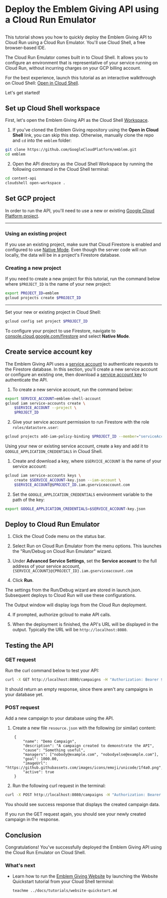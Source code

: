 # Deploy the Emblem Giving API using a Cloud Run Emulator
##
This tutorial shows you how to quickly deploy the Emblem Giving API to Cloud Run using a Cloud Run Emulator. You'll use Cloud Shell, a free browser-based IDE.

The Cloud Run Emulator comes built in to Cloud Shell. It allows you to configure an environment that is representative of your service running on Cloud Run, without incurring charges on your GCP billing account.

For the best experience, launch this tutorial as an interactive walkthrough on Cloud Shell: [Open in Cloud Shell](https://ssh.cloud.google.com/cloudshell/editor?cloudshell_git_repo=https://github.com/GoogleCloudPlatform/emblem&cloudshell_git_branch=main&cloudshell_tutorial=docs/tutorials/api-quickstart.md).

Let's get started!

## Set up Cloud Shell workspace
First, let's open the Emblem Giving API as the Cloud Shell [Workspace](https://cloud.google.com/shell/docs/workspaces).

1. If you've cloned the Emblem Giving repository using the **Open in Cloud Shell** link, you can skip this step. Otherwise, manually clone the repo and `cd` into the `emblem` folder:
```bash
git clone https://github.com/GoogleCloudPlatform/emblem.git
cd emblem
```

2. Open the API directory as the Cloud Shell Workspace by running the following command in the Cloud Shell <walkthrough-editor-spotlight spotlightId='menu-terminal'>terminal</walkthrough-editor-spotlight>:
```bash
cd content-api
cloudshell open-workspace .
```

## Set GCP project

In order to run the API, you'll need to use a new or existing [Google Cloud Platform project](https://cloud.google.com/resource-manager/docs/creating-managing-projects).

---

### Using an existing project
If you use an existing project, make sure that Cloud Firestore is enabled and configured to use [Native Mode](https://cloud.google.com/datastore/docs/firestore-or-datastore). Even though the server code will run locally, the data will be in a project's Firestore database.

### Creating a new project
If you need to create a new project for this tutorial, run the command below where `$PROJECT_ID` is the name of your new project:
```bash
export PROJECT_ID=emblem
gcloud projects create $PROJECT_ID
```
---
Set your new or existing project in Cloud Shell:
```bash
gcloud config set project $PROJECT_ID
```
To configure your project to use Firestore, navigate to [console.cloud.google.com/firestore](https://console.cloud.google.com/firestore) and select **Native Mode**.


## Create service account key

The Emblem Giving API uses a [service account](https://cloud.google.com/iam/docs/creating-managing-service-accounts) to authenticate requests to the Firestore database. In this section, you'll create a new service account or configure an existing one, then download a [service account key](https://cloud.google.com/iam/docs/creating-managing-service-account-keys) to authenticate the API. 

1. To create a new service account, run the command below:
```bash
export SERVICE_ACCOUNT=emblem-shell-account
gcloud iam service-accounts create \
    $SERVICE_ACCOUNT --project \
    $PROJECT_ID
```

2. Give your service account permission to run Firestore with the role `roles/datastore.user`:
```bash
gcloud projects add-iam-policy-binding $PROJECT_ID --member="serviceAccount:$SERVICE_ACCOUNT@$PROJECT_ID.iam.gserviceaccount.com" --role="roles/datastore.user"
```

Using your new or existing service account, create a key and add it to `GOOGLE_APPLICATION_CREDENTIALS` in Cloud Shell.

1. Create and download a key, where `$SERVICE_ACCOUNT` is the name of your service account:
```bash
gcloud iam service-accounts keys \
    create $SERVICE_ACCOUNT-key.json --iam-account \
    $SERVICE_ACCOUNT@$PROJECT_ID.iam.gserviceaccount.com
```

2. Set the `GOOGLE_APPLICATION_CREDENTIALS` environment variable to the path of the key:
```bash
export GOOGLE_APPLICATION_CREDENTIALS=$SERVICE_ACCOUNT-key.json
```


## Deploy to Cloud Run Emulator

1. Click the <walkthrough-editor-spotlight spotlightId="cloud-code-status-bar">Cloud Code menu</walkthrough-editor-spotlight> on the status bar.

2. Select <walkthrough-editor-spotlight spotlightId="cloud-code-run-on-cloud-run-emulator">Run on Cloud Run Emulator</walkthrough-editor-spotlight> from the menu options. This launches the "Run/Debug on Cloud Run Emulator" wizard.

3. Under **Advanced Service Settings**, set the **Service account** to the full address of your service account, `{SERVICE_ACCOUNT}@{PROJECT_ID}.iam.gserviceaccount.com`

3. Click **Run**.    

The settings from the Run/Debug wizard are stored in <walkthrough-editor-open-file filePath='./.theia/launch.json'>launch.json</walkthrough-editor-open-file>. Subsequent deploys to Cloud Run will use these configurations.

The <walkthrough-editor-spotlight spotlightId="output">Output</walkthrough-editor-spotlight> window will display logs from the Cloud Run deployment.

4. If prompted, authorize gcloud to make API calls.

5. When the deployment is finished, the API's URL will be displayed in the output. Typically the URL will be `http://localhost:8080`. 

## Testing the API

### GET request
Run the curl command below to test your API:
```bash
curl -X GET http://localhost:8080/campaigns -H "Authorization: Bearer $(gcloud auth print-identity-token)"
```

It should return an empty response, since there aren't any campaigns in your database yet.

### POST request
Add a new campaign to your database using the API.

1. Create a new file `resource.json` with the following (or similar) content:
```
    {
        "name": "Demo Campaign",
        "description": "A campaign created to demonstrate the API",
        "cause": "Something useful",
        "managers": ["nobody@example.com", "nobodyelse@example.com"],
        "goal": 1000.00,
        "imageUrl": "https://github.githubassets.com/images/icons/emoji/unicode/1f4a0.png",
        "active": true
    }
```

2. Run the following curl request in the terminal:
```bash
curl -X POST http://localhost:8080/campaigns -H "Authorization: Bearer $(gcloud auth print-identity-token)" -H "Content-type: application/json" -d @resource.json
```
You should see success response that displays the created campaign data.

If you run the GET request again, you should see your newly created campaign in the response.

## Conclusion
<walkthrough-conclusion-trophy></walkthrough-conclusion-trophy>
Congratulations! You've successfully deployed the Emblem Giving API using the Cloud Run Emulator on Cloud Shell.

<walkthrough-inline-feedback></walkthrough-inline-feedback>

### What's next
- Learn how to run the [Emblem Giving Website](https://github.com/GoogleCloudPlatform/emblem/tree/main/website) by launching the Website Quickstart tutorial from your Cloud Shell terminal: 
    ```bash
    teachme ../docs/tutorials/website-quickstart.md
    ```
